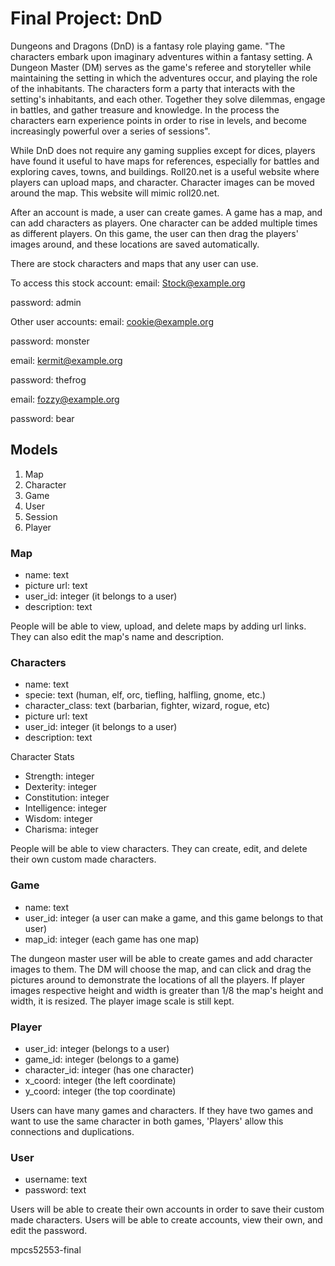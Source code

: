 # Final Project: DnD

Dungeons and Dragons (DnD) is a fantasy role playing game. 
"The characters embark upon imaginary adventures within a fantasy setting. A Dungeon Master (DM) serves as the game's referee and storyteller while maintaining the setting in which the adventures occur, and playing the role of the inhabitants. The characters form a party that interacts with the setting's inhabitants, and each other. Together they solve dilemmas, engage in battles, and gather treasure and knowledge. In the process the characters earn experience points in order to rise in levels, and become increasingly powerful over a series of sessions".

While DnD does not require any gaming supplies except for dices, players have found it useful to have maps for references, especially for battles and exploring caves, towns, and buildings. Roll20.net is a useful website where players can upload maps, and character. Character images can be moved around the map. This website will mimic roll20.net.

After an account is made, a user can create games. A game has a map, and can add characters as players. One character can be added multiple times as different players. On this game, the user can then drag the players' images around, and these locations are saved automatically. 

There are stock characters and maps that any user can use. 

To access this stock account:
email: Stock@example.org

password: admin

Other user accounts:
email: cookie@example.org

password: monster

email: kermit@example.org

password: thefrog

email: fozzy@example.org

password: bear

## Models

1. Map
2. Character
3. Game
4. User
5. Session
6. Player

### Map
* name: text
* picture url: text
* user_id: integer (it belongs to a user)
* description: text

People will be able to view, upload, and delete maps by adding url links. They can also edit the map's name and description. 

### Characters
* name: text
* specie: text (human, elf, orc, tiefling, halfling, gnome, etc.)
* character_class: text (barbarian, fighter, wizard, rogue, etc)
* picture url: text
* user_id: integer (it belongs to a user)
* description: text 

Character Stats
* Strength: integer
* Dexterity: integer
* Constitution: integer
* Intelligence: integer
* Wisdom: integer
* Charisma: integer

People will be able to view characters. They can create, edit, and delete their own custom made characters. 

### Game
* name: text
* user_id: integer (a user can make a game, and this game belongs to that user)
* map_id: integer (each game has one map)

The dungeon master user will be able to create games and add character images to them. The DM will choose the map, and can click and drag the pictures around to demonstrate the locations of all the players. If player images respective height and width is greater than 1/8 the map's height and width, it is resized. The player image scale is still kept. 

### Player
* user_id: integer (belongs to a user)
* game_id: integer (belongs to a game)
* character_id: integer (has one character)
* x_coord: integer (the left coordinate)
* y_coord: integer (the top coordinate)

Users can have many games and characters. If they have two games and want to use the same character in both games, 'Players' allow this connections and duplications. 

### User
* username: text
* password: text

Users will be able to create their own accounts in order to save their custom made characters. Users will be able to create accounts, view their own, and edit the password. 

mpcs52553-final
